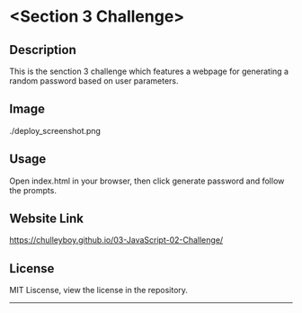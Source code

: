 # <Section 3 Challenge>

## Description

This is the senction 3 challenge which features a webpage for generating a random password based on user parameters.

## Image

./deploy_screenshot.png

## Usage

Open index.html in your browser, then click generate password and follow the prompts.

## Website Link

https://chulleyboy.github.io/03-JavaScript-02-Challenge/

## License

MIT Liscense, view the license in the repository.

---
